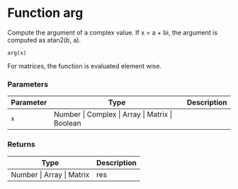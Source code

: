 # Function arg

Compute the argument of a complex value. If x = a + bi, the argument is computed as atan2(b, a).

    arg(x)

For matrices, the function is evaluated element wise.


### Parameters

Parameter | Type | Description
--------- | ---- | -----------
`x` | Number &#124; Complex &#124; Array &#124; Matrix &#124; Boolean | 

### Returns

Type | Description
---- | -----------
Number &#124; Array &#124; Matrix | res




<!-- Note: This file is automatically generated from source code comments. Changes made in this file will be overridden. -->
